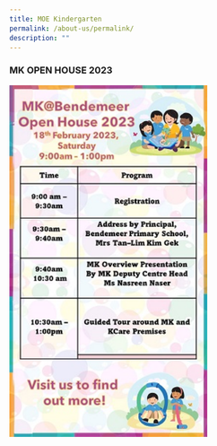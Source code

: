 ```yaml
---
title: MOE Kindergarten
permalink: /about-us/permalink/
description: ""
---
```

### MK OPEN HOUSE 2023


<img style="width: 70%;" src="/images/MKopenhse_reduced.jpg">

